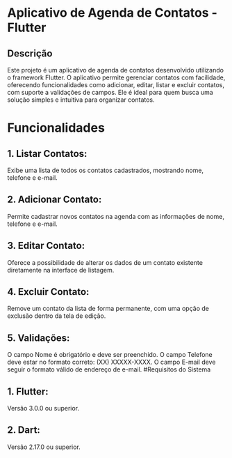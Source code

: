 # Aplicativo de Agenda de Contatos - Flutter
## Descrição
Este projeto é um aplicativo de agenda de contatos desenvolvido utilizando o framework Flutter. O aplicativo permite gerenciar contatos com facilidade, oferecendo funcionalidades como adicionar, editar, listar e excluir contatos, com suporte a validações de campos. Ele é ideal para quem busca uma solução simples e intuitiva para organizar contatos.

# Funcionalidades
## 1. Listar Contatos:
Exibe uma lista de todos os contatos cadastrados, mostrando nome, telefone e e-mail.
## 2. Adicionar Contato:
Permite cadastrar novos contatos na agenda com as informações de nome, telefone e e-mail.
## 3. Editar Contato:
Oferece a possibilidade de alterar os dados de um contato existente diretamente na interface de listagem.
## 4. Excluir Contato:
Remove um contato da lista de forma permanente, com uma opção de exclusão dentro da tela de edição.
## 5. Validações:
O campo Nome é obrigatório e deve ser preenchido.
O campo Telefone deve estar no formato correto: (XX) XXXXX-XXXX.
O campo E-mail deve seguir o formato válido de endereço de e-mail.
#Requisitos do Sistema
## 1. Flutter:
Versão 3.0.0 ou superior.
## 2. Dart:
Versão 2.17.0 ou superior.

